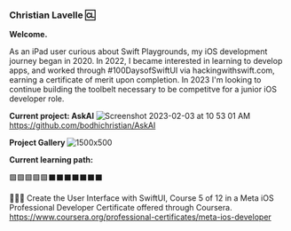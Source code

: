 ### Christian Lavelle 🆑

<b>Welcome.</b>


As an iPad user curious about Swift Playgrounds, my iOS development journey began in 2020. In 2022, I became interested in learning to develop apps, and worked through #100DaysofSwiftUI via hackingwithswift.com, earning a certificate of merit upon completion. In 2023 I'm looking to continue building the toolbelt necessary to be competitve for a junior iOS developer role.

<b>Current project: AskAI</b>
![Screenshot 2023-02-03 at 10 53 01 AM](https://user-images.githubusercontent.com/110639779/216647602-5df2b8de-9683-430a-aaca-74dfbb25879b.png)
https://github.com/bodhichristian/AskAI

<b>Project Gallery </b>
![1500x500](https://user-images.githubusercontent.com/110639779/212133514-741c5a13-60f2-4e57-bcff-9439ed9d2b25.jpeg)

<b>Current learning path:</b>

🟩🟩🟩🟩🟩⬛️⬛️⬛️⬛️⬛️⬛️⬛️


👨🏻‍💻 Create the User Interface with SwiftUI, Course 5 of 12 in a Meta iOS Professional Developer Certificate offered through Coursera.
https://www.coursera.org/professional-certificates/meta-ios-developer
